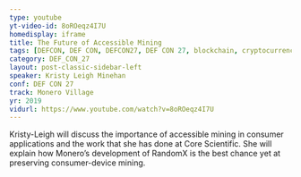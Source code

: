 ```yaml
---
type: youtube
yt-video-id: 8oROeqz4I7U
homedisplay: iframe
title: The Future of Accessible Mining
tags: [DEFCON, DEF CON, DEFCON27, DEF CON 27, blockchain, cryptocurrency]
category: DEF_CON_27
layout: post-classic-sidebar-left
speaker: Kristy Leigh Minehan 
conf: DEF CON 27
track: Monero Village
yr: 2019
vidurl: https://www.youtube.com/watch?v=8oROeqz4I7U
---
```

Kristy-Leigh will discuss the importance of accessible mining in consumer applications and the work that she has done at Core Scientific. She will explain how Monero’s development of RandomX is the best chance yet at preserving consumer-device mining.